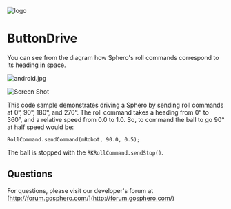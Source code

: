 ![logo](http://update.orbotix.com/developer/sphero-small.png)

# ButtonDrive

You can see from the diagram how Sphero's roll commands correspond to its heading in space.

![android.jpg](https://github.com/orbotix/Sphero-Android-SDK/raw/master/assets/heading.png)

![Screen Shot](https://github.com/orbotix/Sphero-Android-SDK/raw/master/samples/ButtonDrive/README.png)

This code sample demonstrates driving a Sphero by sending roll commands at 0°, 90°, 180°, and 270°. The roll command 
takes a heading from 0° to 360°, and a relative speed from 0.0 to 1.0. So, to command the ball to go 90° at half speed would be:

    RollCommand.sendCommand(mRobot, 90.0, 0.5);

The ball is stopped with the `RKRollCommand.sendStop()`.

## Questions

For questions, please visit our developer's forum at [http://forum.gosphero.com/](http://forum.gosphero.com/)
